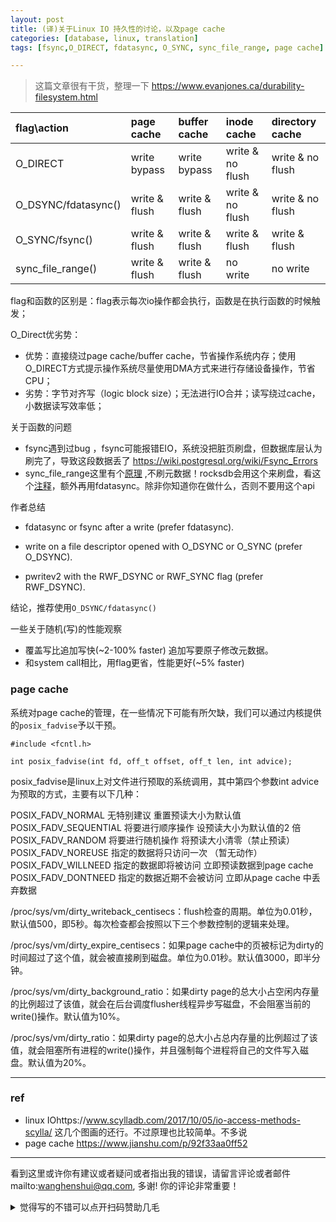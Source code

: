 ```yaml
---
layout: post
title: (译)关于Linux IO 持久性的讨论，以及page cache
categories: [database, linux, translation]
tags: [fsync,O_DIRECT, fdatasync, O_SYNC, sync_file_range, page cache]

---
```




> 这篇文章很有干货，整理一下 https://www.evanjones.ca/durability-filesystem.html



| flag\action         | page cache    | buffer cache  | inode cache      | directory cache  |
| :------------------ | :------------ | :------------ | :--------------- | :--------------- |
| O_DIRECT            | write bypass  | write bypass  | write & no flush | write & no flush |
| O_DSYNC/fdatasync() | write & flush | write & flush | write & no flush | write & no flush |
| O_SYNC/fsync()      | write & flush | write & flush | write & flush    | write & flush    |
| sync_file_range()   | write & flush | write & flush | no write         | no write         |

flag和函数的区别是：flag表示每次io操作都会执行，函数是在执行函数的时候触发；

O_Direct优劣势：

- 优势：直接绕过page cache/buffer cache，节省操作系统内存；使用O_DIRECT方式提示操作系统尽量使用DMA方式来进行存储设备操作，节省CPU；
- 劣势：字节对齐写（logic block size）；无法进行IO合并；读写绕过cache，小数据读写效率低；

关于函数的问题

- fsync遇到过bug ，fsync可能报错EIO，系统没把脏页刷盘，但数据库层认为刷完了，导致这段数据丢了 https://wiki.postgresql.org/wiki/Fsync_Errors
- sync_file_range这里有个[原理](http://yoshinorimatsunobu.blogspot.com/2014/03/how-syncfilerange-really-works.html) ,不刷元数据！rocksdb会用这个来刷盘，看这个[注释](https://github.com/facebook/rocksdb/blob/d1c510baecc1aef758f91f786c4fbee3bc847a63/include/rocksdb/options.h#L868)，额外再用fdatasync。除非你知道你在做什么，否则不要用这个api



作者总结

- fdatasync or fsync after a write (prefer fdatasync).
- write on a file descriptor opened with O_DSYNC or O_SYNC (prefer O_DSYNC).

- pwritev2 with the RWF_DSYNC or RWF_SYNC flag (prefer RWF_DSYNC).

结论，推荐使用`O_DSYNC/fdatasync()`



一些关于随机(写)的性能观察

- 覆盖写比追加写快(~2-100% faster) 追加写要原子修改元数据。
- 和system call相比，用flag更省，性能更好(~5% faster)





### page cache

系统对page cache的管理，在一些情况下可能有所欠缺，我们可以通过内核提供的`posix_fadvise`予以干预。

```
#include <fcntl.h>

int posix_fadvise(int fd, off_t offset, off_t len, int advice);
```

posix_fadvise是linux上对文件进行预取的系统调用，其中第四个参数int advice为预取的方式，主要有以下几种：

POSIX_FADV_NORMAL           无特别建议                    重置预读大小为默认值
POSIX_FADV_SEQUENTIAL        将要进行顺序操作               设预读大小为默认值的2 倍
POSIX_FADV_RANDOM           将要进行随机操作              将预读大小清零（禁止预读）
POSIX_FADV_NOREUSE           指定的数据将只访问一次       （暂无动作）
POSIX_FADV_WILLNEED          指定的数据即将被访问          立即预读数据到page cache
POSIX_FADV_DONTNEED         指定的数据近期不会被访问      立即从page cache 中丢弃数据



/proc/sys/vm/dirty_writeback_centisecs：flush检查的周期。单位为0.01秒，默认值500，即5秒。每次检查都会按照以下三个参数控制的逻辑来处理。

/proc/sys/vm/dirty_expire_centisecs：如果page cache中的页被标记为dirty的时间超过了这个值，就会被直接刷到磁盘。单位为0.01秒。默认值3000，即半分钟。

/proc/sys/vm/dirty_background_ratio：如果dirty page的总大小占空闲内存量的比例超过了该值，就会在后台调度flusher线程异步写磁盘，不会阻塞当前的write()操作。默认值为10%。

/proc/sys/vm/dirty_ratio：如果dirty page的总大小占总内存量的比例超过了该值，就会阻塞所有进程的write()操作，并且强制每个进程将自己的文件写入磁盘。默认值为20%。



---

### ref

- linux IOhttps://www.scylladb.com/2017/10/05/io-access-methods-scylla/ 这几个图画的还行。不过原理也比较简单。不多说
- page cache https://www.jianshu.com/p/92f33aa0ff52


---

看到这里或许你有建议或者疑问或者指出我的错误，请留言评论或者邮件mailto:wanghenshui@qq.com, 多谢!  你的评论非常重要！

<details>
<summary>觉得写的不错可以点开扫码赞助几毛</summary>
<img src="https://wanghenshui.github.io/assets/wepay.png" alt="微信转账">
</details>

